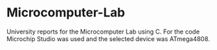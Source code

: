 # Microcomputer-Lab
University reports for the Microcomputer Lab using C.
For the code Microchip Studio was used and the selected device was ATmega4808.
